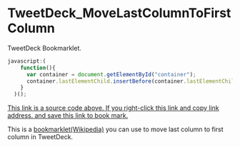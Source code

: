 # TweetDeck_MoveLastColumnToFirstColumn

TweetDeck Bookmarklet.

```javascript
javascript:(
    function(){
      var container = document.getElementById("container");
      container.lastElementChild.insertBefore(container.lastElementChild.lastElementChild, container.lastElementChild.firstChild);
    }
  )();
```

<a href="javascript:(function(){ var container = document.getElementById('container');container.lastElementChild.insertBefore(container.lastElementChild.lastElementChild,container.lastElementChild.firstChild);})();">This link is a source code above. If you right-click this link and copy link address. and save this link to book mark.</a>

This is a <a href="http://en.wikipedia.org/wiki/Bookmarklet">bookmarklet(Wikipedia)</a> 
you can use to move last column to first column in TweetDeck.

